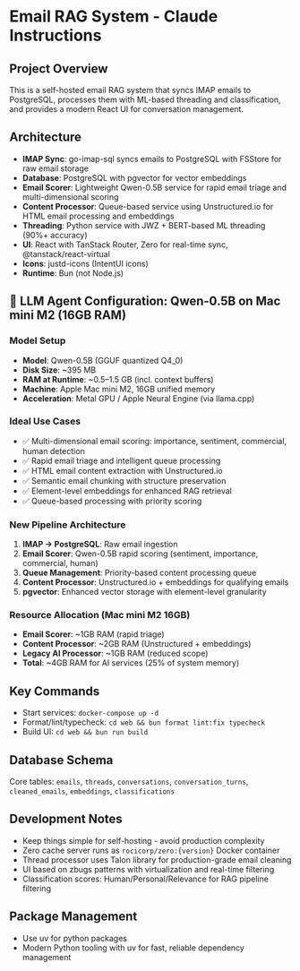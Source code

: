 # Email RAG System - Claude Instructions

## Project Overview
This is a self-hosted email RAG system that syncs IMAP emails to PostgreSQL, processes them with ML-based threading and classification, and provides a modern React UI for conversation management.

## Architecture
- **IMAP Sync**: go-imap-sql syncs emails to PostgreSQL with FSStore for raw email storage
- **Database**: PostgreSQL with pgvector for vector embeddings
- **Email Scorer**: Lightweight Qwen-0.5B service for rapid email triage and multi-dimensional scoring
- **Content Processor**: Queue-based service using Unstructured.io for HTML email processing and embeddings
- **Threading**: Python service with JWZ + BERT-based ML threading (90%+ accuracy)
- **UI**: React with TanStack Router, Zero for real-time sync, @tanstack/react-virtual
- **Icons**: justd-icons (IntentUI icons)
- **Runtime**: Bun (not Node.js)

## 🧠 LLM Agent Configuration: Qwen-0.5B on Mac mini M2 (16GB RAM)

### Model Setup
- **Model**: Qwen-0.5B (GGUF quantized Q4_0)
- **Disk Size**: ~395 MB
- **RAM at Runtime**: ~0.5–1.5 GB (incl. context buffers)
- **Machine**: Apple Mac mini M2, 16GB unified memory
- **Acceleration**: Metal GPU / Apple Neural Engine (via llama.cpp)

### Ideal Use Cases
- ✅ Multi-dimensional email scoring: importance, sentiment, commercial, human detection
- ✅ Rapid email triage and intelligent queue processing
- ✅ HTML email content extraction with Unstructured.io
- ✅ Semantic email chunking with structure preservation
- ✅ Element-level embeddings for enhanced RAG retrieval
- ✅ Queue-based processing with priority scoring

### New Pipeline Architecture
1. **IMAP → PostgreSQL**: Raw email ingestion
2. **Email Scorer**: Qwen-0.5B rapid scoring (sentiment, importance, commercial, human)
3. **Queue Management**: Priority-based content processing queue
4. **Content Processor**: Unstructured.io + embeddings for qualifying emails
5. **pgvector**: Enhanced vector storage with element-level granularity

### Resource Allocation (Mac mini M2 16GB)
- **Email Scorer**: ~1GB RAM (rapid triage)
- **Content Processor**: ~2GB RAM (Unstructured + embeddings)
- **Legacy AI Processor**: ~1GB RAM (reduced scope)
- **Total**: ~4GB RAM for AI services (25% of system memory)

## Key Commands
- Start services: `docker-compose up -d`
- Format/lint/typecheck: `cd web && bun format lint:fix typecheck`
- Build UI: `cd web && bun run build`

## Database Schema
Core tables: `emails`, `threads`, `conversations`, `conversation_turns`, `cleaned_emails`, `embeddings`, `classifications`

## Development Notes
- Keep things simple for self-hosting - avoid production complexity
- Zero cache server runs as `rocicorp/zero:{version}` Docker container
- Thread processor uses Talon library for production-grade email cleaning
- UI based on zbugs patterns with virtualization and real-time filtering
- Classification scores: Human/Personal/Relevance for RAG pipeline filtering

## Package Management
- Use uv for python packages
- Modern Python tooling with uv for fast, reliable dependency management